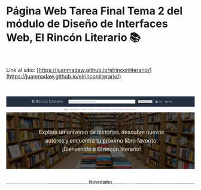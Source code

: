 <h1>Página Web Tarea Final Tema 2 del módulo de Diseño de Interfaces Web, El Rincón Literario 📚 </h1>

<br>

Link al sitio:
[https://juanmadaw.github.io/elrinconliterario/](https://juanmadaw.github.io/elrinconliterario/)

<br>

![screenshot](./screenshot.PNG)
